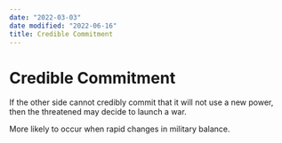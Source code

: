 ```yaml
---
date: "2022-03-03"
date modified: "2022-06-16"
title: Credible Commitment
---
```


# Credible Commitment
 If the other side cannot credibly commit that it will not use a new power, then the threatened may decide to launch a war.

 More likely to occur when rapid changes in military balance.
